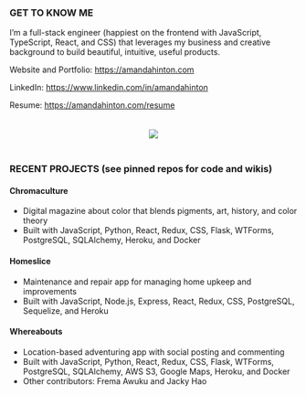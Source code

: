 ### GET TO KNOW ME
I’m a full-stack engineer (happiest on the frontend with JavaScript, TypeScript, React, and CSS) that leverages my business and creative background to build beautiful, intuitive, useful products.

Website and Portfolio: https://amandahinton.com

LinkedIn: https://www.linkedin.com/in/amandahinton

Resume: https://amandahinton.com/resume


<p align="center">
  <img style="margin:20px" src="https://github.com/amandahinton/amandahinton/blob/main/recent_projects.gif" />
</p>


### RECENT PROJECTS (see pinned repos for code and wikis)

#### Chromaculture 
* Digital magazine about color that blends pigments, art, history, and color theory 
* Built with JavaScript, Python, React, Redux, CSS, Flask, WTForms, PostgreSQL, SQLAlchemy, Heroku, and Docker

#### Homeslice 
* Maintenance and repair app for managing home upkeep and improvements 
* Built with JavaScript, Node.js, Express, React, Redux, CSS, PostgreSQL, Sequelize, and Heroku

#### Whereabouts 
* Location-based adventuring app with social posting and commenting
* Built with JavaScript, Python, React, Redux, CSS, Flask, WTForms, PostgreSQL, SQLAlchemy, AWS S3, Google Maps, Heroku, and Docker
* Other contributors: Frema Awuku and Jacky Hao

